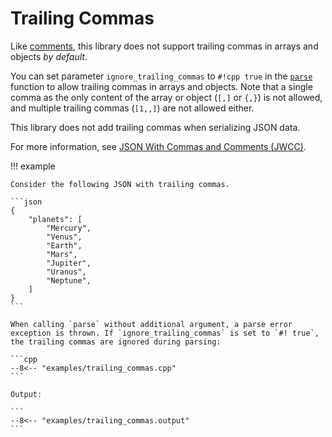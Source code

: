 # Trailing Commas

Like [comments](comments.md), this library does not support trailing commas in arrays and objects *by default*.

You can set parameter `ignore_trailing_commas` to `#!cpp true` in the [`parse`](../api/basic_json/parse.md) function to allow trailing commas in arrays and objects. Note that a single comma as the only content of the array or object (`[,]` or `{,}`) is not allowed, and multiple trailing commas (`[1,,]`) are not allowed either.

This library does not add trailing commas when serializing JSON data.

For more information, see [JSON With Commas and Comments (JWCC)](https://nigeltao.github.io/blog/2021/json-with-commas-comments.html).

!!! example

    Consider the following JSON with trailing commas.

    ```json
    {
        "planets": [
            "Mercury",
            "Venus",
            "Earth",
            "Mars",
            "Jupiter",
            "Uranus",
            "Neptune",
        ]
    }
    ```
    
    When calling `parse` without additional argument, a parse error exception is thrown. If `ignore_trailing_commas` is set to `#! true`, the trailing commas are ignored during parsing:

    ```cpp
    --8<-- "examples/trailing_commas.cpp"
    ```

    Output:
    
    ```
    --8<-- "examples/trailing_commas.output"
    ```
